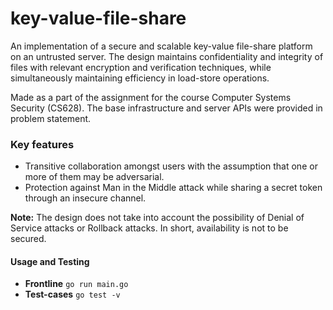 # key-value-file-share
An implementation of a secure and scalable key-value file-share platform on an untrusted server. The design maintains confidentiality and integrity of files with relevant encryption and verification techniques, while simultaneously maintaining efficiency in load-store operations.

Made as a part of the assignment for the course Computer Systems Security (CS628). The base infrastructure and server APIs were provided in problem statement.

### Key features
* Transitive collaboration amongst users with the assumption that one or more of them may be adversarial.
* Protection against Man in the Middle attack while sharing a secret token through an insecure channel.   

**Note:** The design does not take into account the possibility of Denial of Service attacks or Rollback attacks. In short, availability is not to be secured.

#### Usage and Testing
 * **Frontline** `go run main.go`
 * **Test-cases** `go test -v`
